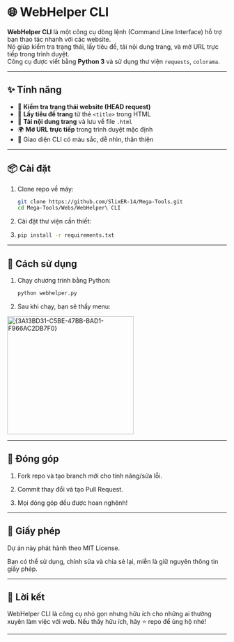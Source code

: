 # 🌐 WebHelper CLI

**WebHelper CLI** là một công cụ dòng lệnh (Command Line Interface) hỗ trợ bạn thao tác nhanh với các website.  
Nó giúp kiểm tra trạng thái, lấy tiêu đề, tải nội dung trang, và mở URL trực tiếp trong trình duyệt.  
Công cụ được viết bằng **Python 3** và sử dụng thư viện `requests`, `colorama`.

---

## ✨ Tính năng

- 🔎 **Kiểm tra trạng thái website (HEAD request)**  
- 📄 **Lấy tiêu đề trang** từ thẻ `<title>` trong HTML  
- 💾 **Tải nội dung trang** và lưu về file `.html`  
- 🌍 **Mở URL trực tiếp** trong trình duyệt mặc định  
- 🎨 Giao diện CLI có màu sắc, dễ nhìn, thân thiện  

---

## 📦 Cài đặt

1. Clone repo về máy:
   ```bash
   git clone https://github.com/SlixER-14/Mega-Tools.git
   cd Mega-Tools/Webs/WebHelper\ CLI

2. Cài đặt thư viện cần thiết:
3. 
   ```bash
   pip install -r requirements.txt

---

## 🚀 Cách sử dụng

1. Chạy chương trình bằng Python:
   ```bash
   python webhelper.py

2. Sau khi chạy, bạn sẽ thấy menu:
<img width="290" height="271" alt="{3A13BD31-C5BE-47BB-BAD1-F966AC2DB7F0}" src="https://github.com/user-attachments/assets/6f3ee629-081d-4ae9-a525-1d9aa9b78a64" />

---

## 🤝 Đóng góp
1. Fork repo và tạo branch mới cho tính năng/sửa lỗi.

2. Commit thay đổi và tạo Pull Request.

3. Mọi đóng góp đều được hoan nghênh!

---

## 📜 Giấy phép
Dự án này phát hành theo MIT License. 

Bạn có thể sử dụng, chỉnh sửa và chia sẻ lại, miễn là giữ nguyên thông tin giấy phép.

---

## 🌟 Lời kết
WebHelper CLI là công cụ nhỏ gọn nhưng hữu ích cho những ai thường xuyên làm việc với web. Nếu thấy hữu ích, hãy ⭐ repo để ủng hộ nhé!

---
